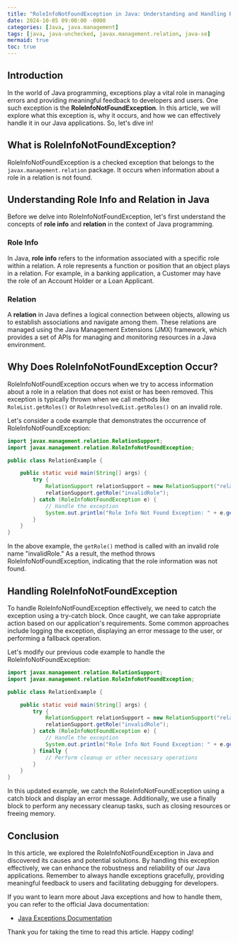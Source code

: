 ```yaml
---
title: "RoleInfoNotFoundException in Java: Understanding and Handling Role Information Not Found Exception"
date: 2024-10-05 09:00:00 -0000
categories: [Java, java.management]
tags: [java, java-unchecked, javax.management.relation, java-se]
mermaid: true
toc: true
---
```



## Introduction
In the world of Java programming, exceptions play a vital role in managing errors and providing meaningful feedback to developers and users. One such exception is the **RoleInfoNotFoundException**. In this article, we will explore what this exception is, why it occurs, and how we can effectively handle it in our Java applications. So, let's dive in!

## What is RoleInfoNotFoundException?
RoleInfoNotFoundException is a checked exception that belongs to the `javax.management.relation` package. It occurs when information about a role in a relation is not found.

## Understanding Role Info and Relation in Java
Before we delve into RoleInfoNotFoundException, let's first understand the concepts of **role info** and **relation** in the context of Java programming.

### Role Info
In Java, **role info** refers to the information associated with a specific role within a relation. A role represents a function or position that an object plays in a relation. For example, in a banking application, a Customer may have the role of an Account Holder or a Loan Applicant.

### Relation
A **relation** in Java defines a logical connection between objects, allowing us to establish associations and navigate among them. These relations are managed using the Java Management Extensions (JMX) framework, which provides a set of APIs for managing and monitoring resources in a Java environment.

## Why Does RoleInfoNotFoundException Occur?
RoleInfoNotFoundException occurs when we try to access information about a role in a relation that does not exist or has been removed. This exception is typically thrown when we call methods like `RoleList.getRoles()` or `RoleUnresolvedList.getRoles()` on an invalid role.

Let's consider a code example that demonstrates the occurrence of RoleInfoNotFoundException:

```java
import javax.management.relation.RelationSupport;
import javax.management.relation.RoleInfoNotFoundException;

public class RelationExample {

    public static void main(String[] args) {
        try {
            RelationSupport relationSupport = new RelationSupport("relationId", null);
            relationSupport.getRole("invalidRole");
        } catch (RoleInfoNotFoundException e) {
            // Handle the exception
            System.out.println("Role Info Not Found Exception: " + e.getMessage());
        }
    }
}
```

In the above example, the `getRole()` method is called with an invalid role name "invalidRole." As a result, the method throws RoleInfoNotFoundException, indicating that the role information was not found.

## Handling RoleInfoNotFoundException
To handle RoleInfoNotFoundException effectively, we need to catch the exception using a try-catch block. Once caught, we can take appropriate action based on our application's requirements. Some common approaches include logging the exception, displaying an error message to the user, or performing a fallback operation.

Let's modify our previous code example to handle the RoleInfoNotFoundException:

```java
import javax.management.relation.RelationSupport;
import javax.management.relation.RoleInfoNotFoundException;

public class RelationExample {

    public static void main(String[] args) {
        try {
            RelationSupport relationSupport = new RelationSupport("relationId", null);
            relationSupport.getRole("invalidRole");
        } catch (RoleInfoNotFoundException e) {
            // Handle the exception
            System.out.println("Role Info Not Found Exception: " + e.getMessage());
        } finally {
            // Perform cleanup or other necessary operations
        }
    }
}
```

In this updated example, we catch the RoleInfoNotFoundException using a catch block and display an error message. Additionally, we use a finally block to perform any necessary cleanup tasks, such as closing resources or freeing memory.

## Conclusion
In this article, we explored the RoleInfoNotFoundException in Java and discovered its causes and potential solutions. By handling this exception effectively, we can enhance the robustness and reliability of our Java applications. Remember to always handle exceptions gracefully, providing meaningful feedback to users and facilitating debugging for developers.

If you want to learn more about Java exceptions and how to handle them, you can refer to the official Java documentation:

- [Java Exceptions Documentation](https://docs.oracle.com/en/java/javase/11/docs/api/java.base/java/lang/Exception.html)

Thank you for taking the time to read this article. Happy coding!

